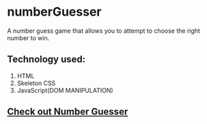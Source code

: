 # numberGuesser
A number guess game that allows you to attempt to choose the right number to win.


## Technology used:
1. HTML
2. Skeleton CSS
3. JavaScript(DOM MANIPULATION)


## [ Check out Number Guesser](https://gerardinhoo.github.io/numberGuesser/) 

